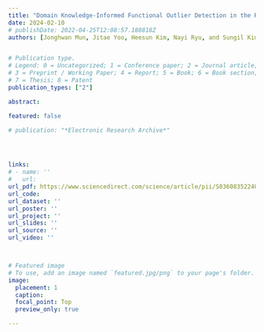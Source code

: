 ```yaml
---
title: "Domain Knowledge-Informed Functional Outlier Detection in the Refrigerator Inspection Lanes"
date: 2024-02-10
# publishDate: 2022-04-25T12:08:57.188818Z
authors: [Jonghwan Mun, Jitae Yoo, Heesun Kim, Nayi Ryu, and Sungil Kim (2024), "Computers & Industrial Engineering"]


# Publication type.
# Legend: 0 = Uncategorized; 1 = Conference paper; 2 = Journal article;
# 3 = Preprint / Working Paper; 4 = Report; 5 = Book; 6 = Book section;
# 7 = Thesis; 8 = Patent
publication_types: ["2"]

abstract: 

featured: false

# publication: "*Electronic Research Archive*"




links: 
# - name: ''
#   url: 
url_pdf: https://www.sciencedirect.com/science/article/pii/S0360835224000573?dgcid=author
url_code: 
url_dataset: ''
url_poster: ''
url_project: ''
url_slides: ''
url_source: ''
url_video: ''



# Featured image
# To use, add an image named `featured.jpg/png` to your page's folder. 
image:
  placement: 1
  caption: 
  focal_point: Top
  preview_only: true

---
```


